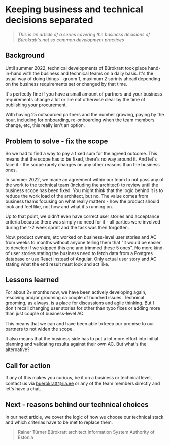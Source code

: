 # Keeping business and technical decisions separated

> _This is an article of a series covering the business decisions of Bürokratt's not so common development practices_

## Background

Until summer 2022, technical developments of Bürokratt took place hand-in-hand with the business and technical teams on a daily basis. It's the usual way of doing things - groom 1, maximum 2 sprints ahead depending on the business requirements set or changed by that time.

It's perfectly fine if you have a small amount of partners and your business requirements change a lot or are not otherwise clear by the time of publishing your procurement.

With having 25 outsourced partners and the number growing, paying by the hour, including for onboarding, re-onboarding when the team members change, etc, this really isn't an option.

## Problem to solve - fix the scope

So we had to find a way to pay a fixed sum for the agreed outcome. This means that the scope has to be fixed, there's no way around it. And let's face it - the scope rarely changes on any other reasons than the business ones.

In summer 2022, we made an agreement within our team to not pass any of the work to the technical team (including the architect) to review until the business scope has been fixed. You might think that the logic behind it is to reduce the work load of the architect, but no. The value comes from business teams focusing on what really matters - how the product should look and feel like, not how and what it's running on.

Up to that point, we didn't even have correct user stories and acceptance criteria because there was simply no need for it - all parties were involved during the 1-2 week sprint and the task was then forgotten.

Now, product owners, etc worked on business-level user stories and AC from weeks to months without anyone telling them that "it would be easier to develop if we skipped this one and trimmed these 5 ones". No more kind-of user stories stating the business need to fetch data from a Postgres database or use React instead of Angular. Only actual user story and AC stating what the end result must look and act like.

## Lessons learned

For about 2+ months now, we have been actively developing again, resolving and/or grooming ca couple of hundred issues. Technical grooming, as always, is a place for discussions and agile thinking. But I don't recall changing user stories for other than typo fixes or adding more than just couple of business-level AC.

This means that we can and have been able to keep our promise to our partners to not widen the scope.

It also means that the business side has to put a lot more effort into initial planning and validating results against their own AC. But what's the alternative?

## Call for action

If any of this makes you curious, be it on a business or technical level, contact us via buerokratt@ria.ee or any of the team members directly and let's have a chat.

## Next - reasons behind our technical choices

In our next article, we cover the logic of how we choose our technical stack and which criterias have to be met to replace them.

> Rainer Türner
> Bürokratt architect
> Information System Authority of Estonia
